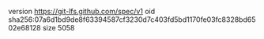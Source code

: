 version https://git-lfs.github.com/spec/v1
oid sha256:07a6d1bd9de8f63394587cf3230d7c403fd5bd1170fe03fc8328bd6502e68128
size 5058

